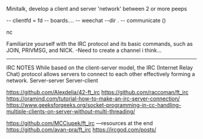 Minitalk, develop a client and server 'network' between 2 or more peeps

-- clientfd = fd
-- boards....
-- weechat --dir . 
-- communicate ()

nc

Familiarize yourself with the IRC protocol and its basic commands, such as JOIN, PRIVMSG, and NICK.
-Need to create a channel i think...

------------------
IRC NOTES
While based on the client-server model, the IRC (Internet Relay Chat)
   protocol allows servers to connect to each other effectively forming
   a network.
Server-server
Server-client 






https://github.com/Alexdelia/42-ft_irc
https://github.com/raccoman/ft_irc
https://oramind.com/tutorial-how-to-make-an-irc-server-connection/
https://www.geeksforgeeks.org/socket-programming-in-cc-handling-multiple-clients-on-server-without-multi-threading/

https://github.com/MCCiupek/ft_irc —resources at the end
https://github.com/avan-pra/ft_irc
https://ircgod.com/posts/